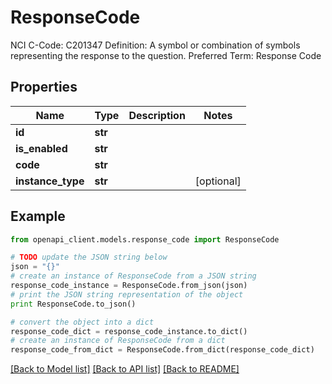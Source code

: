 # ResponseCode

NCI C-Code: C201347 Definition: A symbol or combination of symbols representing the response to the question. Preferred Term: Response Code

## Properties
Name | Type | Description | Notes
------------ | ------------- | ------------- | -------------
**id** | **str** |  | 
**is_enabled** | **str** |  | 
**code** | **str** |  | 
**instance_type** | **str** |  | [optional] 

## Example

```python
from openapi_client.models.response_code import ResponseCode

# TODO update the JSON string below
json = "{}"
# create an instance of ResponseCode from a JSON string
response_code_instance = ResponseCode.from_json(json)
# print the JSON string representation of the object
print ResponseCode.to_json()

# convert the object into a dict
response_code_dict = response_code_instance.to_dict()
# create an instance of ResponseCode from a dict
response_code_from_dict = ResponseCode.from_dict(response_code_dict)
```
[[Back to Model list]](../README.md#documentation-for-models) [[Back to API list]](../README.md#documentation-for-api-endpoints) [[Back to README]](../README.md)


